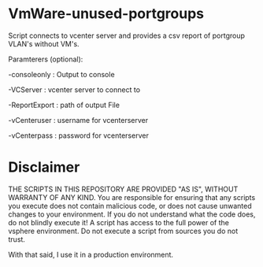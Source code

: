 # VmWare-unused-portgroups

Script connects to vcenter server and provides a csv report of portgroup VLAN's without VM's. 

Paramterers (optional): 

-consoleonly : Output to console

-VCServer : vcenter server to connect to

-ReportExport : path of output File

-vCenteruser : username for vcenterserver

-vCenterpass : password for vcenterserver

 # Disclaimer
 
THE SCRIPTS IN THIS REPOSITORY ARE PROVIDED "AS IS", WITHOUT WARRANTY OF ANY KIND. You are responsible for ensuring that any scripts you execute does not contain malicious code, or does not cause unwanted changes to your environment. If you do not understand what the code does, do not blindly execute it! A script has access to the full power of the vsphere environment. Do not execute a script from sources you do not trust.
 
 With that said, I use it in a production environment. 
